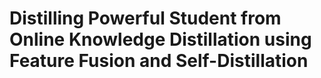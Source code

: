# Distilling Powerful Student from Online Knowledge Distillation using Feature Fusion and Self-Distillation

